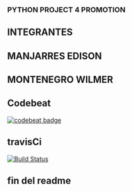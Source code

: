 ### PYTHON PROJECT 4 PROMOTION

## INTEGRANTES
## MANJARRES EDISON
## MONTENEGRO WILMER

## Codebeat
[![codebeat badge](https://codebeat.co/badges/a53b8833-55f9-4011-9053-06105386c15c)](https://codebeat.co/projects/github-com-wilmermontenegrogithub-my_project_wimo_edmav2-master)

## travisCi
[![Build Status](https://travis-ci.com/WilmerMontenegroGitHub/my_project_wimo_edmaV2.svg?branch=master)](https://travis-ci.com/WilmerMontenegroGitHub/my_project_wimo_edmaV2)
## fin del readme

